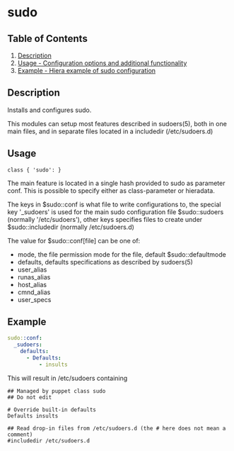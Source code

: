 # sudo

## Table of Contents

1. [Description](#description)
1. [Usage - Configuration options and additional functionality](#usage)
1. [Example - Hiera example of sudo configuration](#example)

## Description

Installs and configures sudo.

This modules can setup most features described in sudoers(5), both in one main
files, and in separate files located in a includedir (/etc/sudoers.d)

## Usage

```puppet
class { 'sudo': }
```

The main feature is located in a single hash provided to sudo as parameter
conf. This is possible to specify either as class-parameter or hieradata.

The keys in $sudo::conf is what file to write configurations to, the special
key '_sudoers' is used for the main sudo configuration file $sudo::sudoers
(normally '/etc/sudoers'), other keys specifies files to create under
$sudo::includedir (normally /etc/sudoers.d)

The value for $sudo::conf[file] can be one of:

* mode, the file permission mode for the file, default $sudo::defaultmode
* defaults, defaults specifications as described by sudoers(5)
* user_alias
* runas_alias
* host_alias
* cmnd_alias
* user_specs

## Example

```yaml
sudo::conf:
  _sudoers:
    defaults:
      - Defaults:
          - insults
```

This will result in /etc/sudoers containing

```
## Managed by puppet class sudo
## Do not edit

# Override built-in defaults
Defaults insults

## Read drop-in files from /etc/sudoers.d (the # here does not mean a comment)
#includedir /etc/sudoers.d
```
